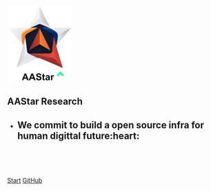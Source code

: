 ![logo](.website/aastar.png)

## AAStar Research

- <h2>We commit to build a open source infra for human digittal future:heart:</h2>

<br>
<br>
<span style='display:none'>
    📚 Research articles: <span>117</span>
</span>
<span style='display:none'>
    🤝 Total contributors: <span>26</span>
</span>

<br>

[Start](/README.md) [GitHub](https://github.com/aastarcommunity/research)
